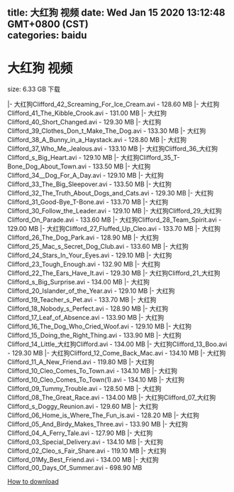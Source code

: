 
title: 大红狗 视频
date: Wed Jan 15 2020 13:12:48 GMT+0800 (CST)    
categories: baidu
---

# 大红狗 视频
size: 6.33 GB
 下载
 
|- 大红狗Clifford_42_Screaming_For_Ice_Cream.avi - 128.60 MB
|- 大红狗Clifford_41_The_Kibble_Crook.avi - 131.00 MB
|- 大红狗Clifford_40_Short_Changed.avi - 129.30 MB
|- 大红狗Clifford_39_Clothes_Don_t_Make_The_Dog.avi - 133.30 MB
|- 大红狗Clifford_38_A_Bunny_in_a_Haystack.avi - 128.80 MB
|- 大红狗Clifford_37_Who_Me_Jealous.avi - 133.10 MB
|- 大红狗Clifford_36_大红狗Clifford_s_Big_Heart.avi - 129.10 MB
|- 大红狗Clifford_35_T-Bone_Dog_About_Town.avi - 133.50 MB
|- 大红狗Clifford_34__Dog_For_A_Day.avi - 129.10 MB
|- 大红狗Clifford_33_The_Big_Sleepover.avi - 133.50 MB
|- 大红狗Clifford_32_The_Truth_About_Dogs_and_Cats.avi - 129.30 MB
|- 大红狗Clifford_31_Good-Bye_T-Bone.avi - 133.70 MB
|- 大红狗Clifford_30_Follow_the_Leader.avi - 129.10 MB
|- 大红狗Clifford_29_大红狗Clifford_On_Parade.avi - 133.60 MB
|- 大红狗Clifford_28_Team_Spirit.avi - 129.00 MB
|- 大红狗Clifford_27_Fluffed_Up_Cleo.avi - 133.70 MB
|- 大红狗Clifford_26_The_Dog_Park.avi - 128.90 MB
|- 大红狗Clifford_25_Mac_s_Secret_Dog_Club.avi - 133.60 MB
|- 大红狗Clifford_24_Stars_In_Your_Eyes.avi - 129.10 MB
|- 大红狗Clifford_23_Tough_Enough.avi - 132.90 MB
|- 大红狗Clifford_22_The_Ears_Have_It.avi - 129.30 MB
|- 大红狗Clifford_21_大红狗Clifford_s_Big_Surprise.avi - 134.00 MB
|- 大红狗Clifford_20_Islander_of_the_Year.avi - 129.10 MB
|- 大红狗Clifford_19_Teacher_s_Pet.avi - 133.70 MB
|- 大红狗Clifford_18_Nobody_s_Perfect.avi - 128.90 MB
|- 大红狗Clifford_17_Leaf_of_Absence.avi - 133.90 MB
|- 大红狗Clifford_16_The_Dog_Who_Cried_Woof.avi - 129.10 MB
|- 大红狗Clifford_15_Doing_the_Right_Thing.avi - 133.90 MB
|- 大红狗Clifford_14_Little_大红狗Clifford.avi - 134.00 MB
|- 大红狗Clifford_13_Boo.avi - 129.30 MB
|- 大红狗Clifford_12_Come_Back_Mac.avi - 134.10 MB
|- 大红狗Clifford_11_A_New_Friend.avi - 119.80 MB
|- 大红狗Clifford_10_Cleo_Comes_To_Town.avi - 134.10 MB
|- 大红狗Clifford_10_Cleo_Comes_To_Town(1).avi - 134.10 MB
|- 大红狗Clifford_09_Tummy_Trouble.avi - 128.50 MB
|- 大红狗Clifford_08_The_Great_Race.avi - 134.00 MB
|- 大红狗Clifford_07_大红狗Clifford_s_Doggy_Reunion.avi - 129.60 MB
|- 大红狗Clifford_06_Home_is_Where_The_Fun_is.avi - 128.20 MB
|- 大红狗Clifford_05_And_Birdy_Makes_Three.avi - 133.90 MB
|- 大红狗Clifford_04_A_Ferry_Tale.avi - 127.90 MB
|- 大红狗Clifford_03_Special_Delivery.avi - 134.10 MB
|- 大红狗Clifford_02_Cleo_s_Fair_Share.avi - 119.10 MB
|- 大红狗Clifford_01My_Best_Friend.avi - 134.00 MB
|- 大红狗Clifford_00_Days_Of_Summer.avi - 698.90 MB

[How to download](https://bpcam.bemobtrk.com/go/2ceec3aa-1ca2-46d6-b9ff-aaa5c184517c?jno=334)